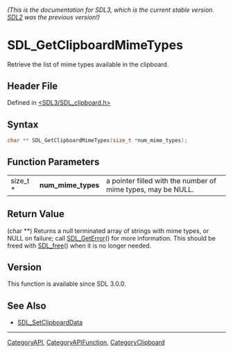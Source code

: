 ###### (This is the documentation for SDL3, which is the current stable version. [SDL2](https://wiki.libsdl.org/SDL2/) was the previous version!)
# SDL_GetClipboardMimeTypes

Retrieve the list of mime types available in the clipboard.

## Header File

Defined in [<SDL3/SDL_clipboard.h>](https://github.com/libsdl-org/SDL/blob/main/include/SDL3/SDL_clipboard.h)

## Syntax

```c
char ** SDL_GetClipboardMimeTypes(size_t *num_mime_types);
```

## Function Parameters

|          |                    |                                                              |
| -------- | ------------------ | ------------------------------------------------------------ |
| size_t * | **num_mime_types** | a pointer filled with the number of mime types, may be NULL. |

## Return Value

(char **) Returns a null terminated array of strings with mime types, or
NULL on failure; call [SDL_GetError](SDL_GetError)() for more information.
This should be freed with [SDL_free](SDL_free)() when it is no longer
needed.

## Version

This function is available since SDL 3.0.0.

## See Also

- [SDL_SetClipboardData](SDL_SetClipboardData)

----
[CategoryAPI](CategoryAPI), [CategoryAPIFunction](CategoryAPIFunction), [CategoryClipboard](CategoryClipboard)

